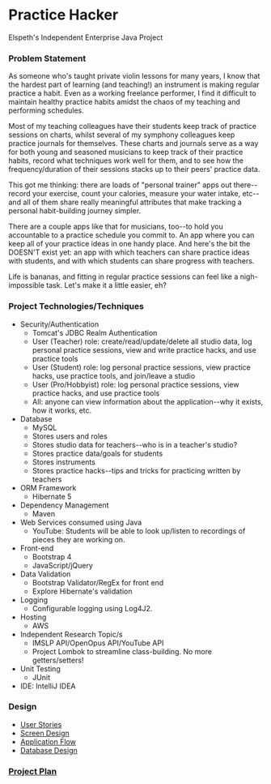 # Practice Hacker 

Elspeth's Independent Enterprise Java Project 

### Problem Statement 

As someone who's taught private violin lessons for many years, I know that the hardest part of learning
(and teaching!) an instrument is making regular practice a habit. Even as a working freelance 
performer, I find it difficult to maintain healthy practice habits amidst the chaos of my 
teaching and performing schedules. 

Most of my teaching colleagues have their students keep track of practice sessions on charts, whilst 
several of my symphony colleagues keep practice journals for themselves. These charts and journals serve 
as a way for both young and seasoned musicians to keep track of their practice habits, record 
what techniques work well for them, and to see how the frequency/duration of their sessions stacks up
to their peers' practice data. 

This got me thinking: there are loads of "personal trainer" apps out there--record your exercise, 
count your calories, measure your water intake, etc--and all of them share really meaningful attributes 
that make tracking a personal habit-building journey simpler. 

There are a couple apps like that for musicians, too--to hold you accountable to a practice schedule 
you commit to. An app where you can keep all of your practice ideas in one handy place. And here's the bit the DOESN'T exist yet: an app 
with which teachers can share practice ideas with students, and with which students can share 
progress with teachers. 

Life is bananas, and fitting in regular practice sessions can feel like a nigh-impossible task. 
Let's make it a little easier, eh? 

### Project Technologies/Techniques 

* Security/Authentication
  * Tomcat's JDBC Realm Authentication
  * User (Teacher) role: create/read/update/delete all studio data, log personal practice sessions, view and write practice hacks, and use practice tools
  * User (Student) role: log personal practice sessions, view practice hacks, use practice tools, and join/leave a studio
  * User (Pro/Hobbyist) role: log personal practice sessions, view practice hacks, and use practice tools
  * All: anyone can view information about the application--why it exists, how it works, etc.
* Database
  * MySQL
  * Stores users and roles
  * Stores studio data for teachers--who is in a teacher's studio? 
  * Stores practice data/goals for students 
  * Stores instruments 
  * Stores practice hacks--tips and tricks for practicing written by teachers
* ORM Framework
  * Hibernate 5
* Dependency Management
  * Maven
* Web Services consumed using Java
  * YouTube: Students will be able to look up/listen to recordings of pieces they are working on.
* Front-end 
  * Bootstrap 4
  * JavaScript/jQuery
* Data Validation
  * Bootstrap Validator/RegEx for front end
  * Explore Hibernate's validation
* Logging
  * Configurable logging using Log4J2. 
* Hosting
  * AWS
* Independent Research Topic/s
  * IMSLP API/OpenOpus API/YouTube API
  * Project Lombok to streamline class-building. No more getters/setters!
* Unit Testing
  * JUnit
* IDE: IntelliJ IDEA


### Design

* [User Stories](DesignDocuments/userStories.md)
* [Screen Design](DesignDocuments/wireframes)
* [Application Flow](DesignDocuments/applicationFlow.md)
* [Database Design](DesignDocuments/databaseDesign.png)

### [Project Plan](ProjectPlan.md)


